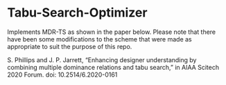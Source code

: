 # Tabu-Search-Optimizer

Implements MDR-TS as shown in the paper below. Please note that there have been some modifications to the scheme that were made as appropriate to suit the purpose of this repo.

S. Phillips and J. P. Jarrett, “Enhancing designer understanding by combining multiple dominance relations and tabu search,” in AIAA Scitech 2020 Forum. doi: 10.2514/6.2020-0161
